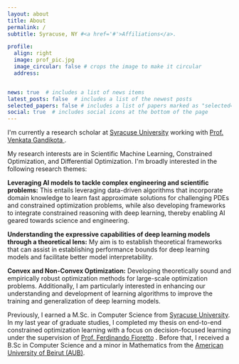 ```yaml
---
layout: about
title: About
permalink: /
subtitle: Syracuse, NY #<a href='#'>Affiliations</a>. 

profile:
  align: right
  image: prof_pic.jpg
  image_circular: false # crops the image to make it circular
  address: 


news: true  # includes a list of news items
latest_posts: false  # includes a list of the newest posts
selected_papers: false # includes a list of papers marked as "selected={true}"
social: true  # includes social icons at the bottom of the page
---
```


I'm currently a research scholar at <a href="https://www.syracuse.edu/">Syracuse University</a> working with <a href="https://sites.google.com/view/gvenkata/home">Prof. Venkata Gandikota </a>.

My research interests are in Scientific Machine Learning, Constrained Optimization, and Differential Optimization. I'm broadly interested in the following research themes: <br>

<strong>Leveraging AI models to tackle complex engineering and scientific problems:</strong> This entails leveraging data-driven algorithms that incorporate domain knowledge to learn fast approximate solutions for challenging PDEs and constrained optimization problems, while also developing frameworks to integrate constrained reasoning with deep learning, thereby enabling AI geared towards science and engineering. <br>

<strong>Understanding the expressive capabilities of deep learning models through a theoretical lens:</strong> My aim is to establish theoretical frameworks that can assist in establishing performance bounds for deep learning models and facilitate better model interpretability. <br>

<strong>Convex and Non-Convex Optimization:</strong> Developing theoretically sound and empirically robust optimization methods for large-scale optimization problems. Additionally, I am particularly interested in enhancing our understanding and development of learning algorithms to improve the training and generalization of deep learning models.



Previously, I earned a M.Sc. in Computer Science from <a href="https://www.syracuse.edu/">Syracuse University</a>. In my last year of graduate studies, I completed my thesis on end-to-end constrained optimization learning with a focus on decision-focused learning under the supervision of <a href="https://nandofioretto.github.io/">Prof. Ferdinando Fioretto</a> . Before that, I received a B.Sc in Computer Science and a minor in Mathematics from the <a href="https://www.aub.edu.lb/">American University of Beirut (AUB)</a>.